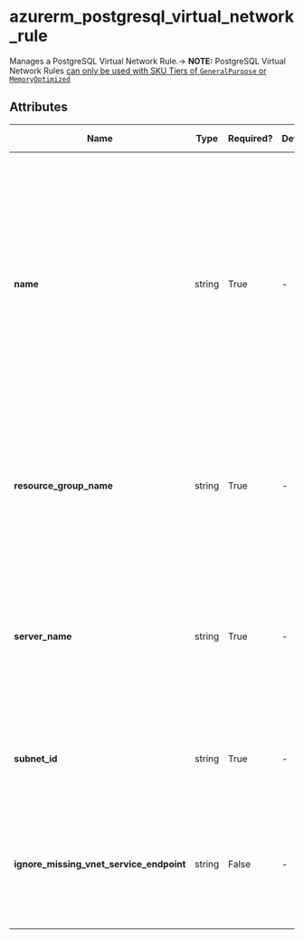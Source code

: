 # azurerm_postgresql_virtual_network_rule

Manages a PostgreSQL Virtual Network Rule.-> **NOTE:** PostgreSQL Virtual Network Rules [can only be used with SKU Tiers of `GeneralPurpose` or `MemoryOptimized`](https://docs.microsoft.com/azure/postgresql/concepts-data-access-and-security-vnet)

## Attributes

| Name | Type | Required? | Default  | possible values | Description |
| ---- | ---- | --------- | -------- | ----------- | ----------- |
| **name** | string | True | -  |  -  | The name of the PostgreSQL virtual network rule. Cannot be empty and must only contain alphanumeric characters and hyphens. Cannot start with a number, and cannot start or end with a hyphen. Changing this forces a new resource to be created. | 
| **resource_group_name** | string | True | -  |  -  | The name of the resource group where the PostgreSQL server resides. Changing this forces a new resource to be created. | 
| **server_name** | string | True | -  |  -  | The name of the SQL Server to which this PostgreSQL virtual network rule will be applied to. Changing this forces a new resource to be created. | 
| **subnet_id** | string | True | -  |  -  | The ID of the subnet that the PostgreSQL server will be connected to. | 
| **ignore_missing_vnet_service_endpoint** | string | False | -  |  -  | Should the Virtual Network Rule be created before the Subnet has the Virtual Network Service Endpoint enabled? | 

